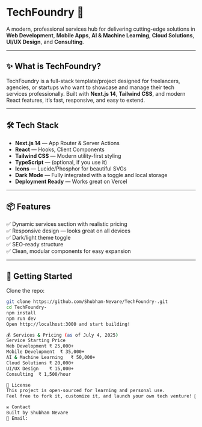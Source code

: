 # TechFoundry 🚀

A modern, professional services hub for delivering cutting-edge solutions in **Web Development**, **Mobile Apps**, **AI & Machine Learning**, **Cloud Solutions**, **UI/UX Design**, and **Consulting**.

---

## ✨ What is TechFoundry?

TechFoundry is a full-stack template/project designed for freelancers, agencies, or startups who want to showcase and manage their tech services professionally. Built with **Next.js 14**, **Tailwind CSS**, and modern React features, it’s fast, responsive, and easy to extend.

---

## 🛠️ Tech Stack

- **Next.js 14** — App Router & Server Actions
- **React** — Hooks, Client Components
- **Tailwind CSS** — Modern utility-first styling
- **TypeScript** — (optional, if you use it)
- **Icons** — Lucide/Phosphor for beautiful SVGs
- **Dark Mode** — Fully integrated with a toggle and local storage
- **Deployment Ready** — Works great on Vercel

---

## 📦 Features

✅ Dynamic services section with realistic pricing  
✅ Responsive design — looks great on all devices  
✅ Dark/light theme toggle  
✅ SEO-ready structure  
✅ Clean, modular components for easy expansion

---

## 🚀 Getting Started

Clone the repo:

```bash
git clone https://github.com/Shubham-Nevare/TechFoundry-.git
cd TechFoundry-
npm install
npm run dev
Open http://localhost:3000 and start building!

💰 Services & Pricing (as of July 4, 2025)
Service	Starting Price
Web Development	₹ 25,000+
Mobile Development	₹ 35,000+
AI & Machine Learning	₹ 50,000+
Cloud Solutions	₹ 20,000+
UI/UX Design	₹ 15,000+
Consulting	₹ 1,500/hour

📄 License
This project is open-sourced for learning and personal use.
Feel free to fork it, customize it, and launch your own tech venture! 🚀

✉️ Contact
Built by Shubham Nevare
📧 Email: 

